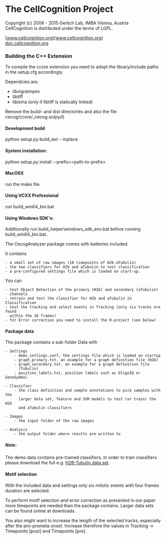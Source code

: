 # The CellCognition Project
 Copyright (c) 2006 - 2015 Gerlich Lab, IMBA Vienna, Austria  
 CellCognition is distributed under the terms of LGPL. 

 [www.cellcognition.org](www.cellcognition.org)  
 [doc.cellcognition.org](http://doc.cellcognition.org)

### Building the C++ Extension

To compile the ccore extension you need to adopt the library/include
paths in the setup.cfg accordingly.

Dependcies are:
- libvigraimpex
- libtiff
- liblzma (only if libtiff is statically linked)

Remove the build- and dist directories and also the file
cecog/ccore/_cecog.so(pyd)

#### Development build
  python setup.py build_ext --inplace

#### System installation:
  python setup.py install --prefix=\<path-to-prefix\>

#### MacOSX
run the make file.

#### Using VCXX Professional
run build_win64_bin.bat

#### Using Windows SDK's:

Additionally run build_helper\windows_sdk_env.bat before running build_win64_bin.bat.


The CecogAnalyzer package comes with batteries included.

It contains

    - a small set of raw images (10 timepoints of H2b-aTubulin)
    - the two classifiers for H2b and aTubulin to test classification
    - a pre-configured settings file which is loaded on start-up.

You can

    - test Object Detection of the primary (H2b) and secondary (aTubulin)
      channels
    - retrain and test the classifier for H2b and aTubulin in Classification
    - test the tracking and select events in Tracking (only six tracks are found
      within the 10 frames)
    - for Error correction you need to install the R-project (see below)


#### Package data


The package contains a sub-folder Data with

    - Settings
        - demo_settings.conf, the settings file which is loaded on startup
        - graph_primary.txt, an example for a graph definition file (H2b)
        - graph_secondary.txt, an example for a graph definition file
          (Tubulin)
        - position_labels.txt, position labels such as OligoID or GeneSymbol

    - Classifier
        - the class definition and sample annotations to pick samples with the
          larger data set, feature and SVM models to test (or train) the H2b
          and aTubulin classifiers

    - Images
        - the input folder of the raw images

    - Analysis
        - the output folder where results are written to

##### Note:
The demo data contains pre-trained classifiers. In order to train classifiers please 
download the full e.g. [H2B-Tubulin data set](http://cellcognition.org/downloads/data).


#### Motif selection

With the included data and settings only six mitotic events with four frames
duration are selected.

To perform motif selection and error correction as presented in our paper more
timepoints are needed than the package contains. Larger data sets can be found
online at downloads.

You also might want to increase the length of the selected tracks, especially
after the pro-prometa onset. Increase therefore the values in
Tracking -> Timepoints [post] and Timepoints [pre].
